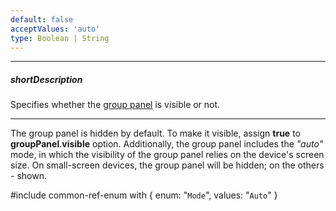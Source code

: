 ```yaml
---
default: false
acceptValues: 'auto'
type: Boolean | String
---
```

---
##### shortDescription
Specifies whether the [group panel](/concepts/05%20Widgets/DataGrid/45%20Grouping/10%20User%20Interaction/10%20Group%20Data.md '/Documentation/Guide/Widgets/DataGrid/Grouping/#User_Interaction/Group_Data') is visible or not.

---
The group panel is hidden by default. To make it visible, assign **true** to **groupPanel**.**visible** option. Additionally, the group panel includes the *"auto"* mode, in which the visibility of the group panel relies on the device's screen size. On small-screen devices, the group panel will be hidden; on the others - shown.

#include common-ref-enum with {
    enum: "`Mode`",
    values: "`Auto`"
}